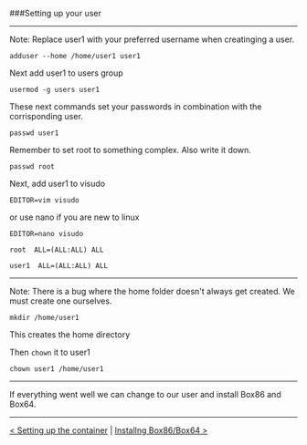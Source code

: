 
###Setting up your user

----

Note: Replace user1 with your preferred username when creatinging a user. 

```
adduser --home /home/user1 user1 
```

Next add user1 to users group

```
usermod -g users user1
```

These next commands set your passwords in combination with the corrisponding user.


```
passwd user1
```

Remember to set root to something complex. Also write it down.

```
passwd root
```

Next, add user1 to visudo

```
EDITOR=vim visudo
```

or use nano if you are new to linux

```
EDITOR=nano visudo
```


```
root  ALL=(ALL:ALL) ALL

user1  ALL=(ALL:ALL) ALL
```

---

Note: There is a bug where the home folder doesn't always get created. We must create one ourselves.

```
mkdir /home/user1
```

This creates the home directory

Then `chown` it to user1

```
chown user1 /home/user1
```

---

If everything went well we can change to our user and install Box86 and Box64.

---

[< Setting up the container](Doc/create-chroot.md) | [Installng Box86/Box64 >](Docs/install-box86_64.md)

